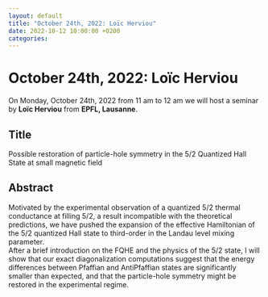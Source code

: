```yaml
---
layout: default
title: "October 24th, 2022: Loïc Herviou"
date: 2022-10-12 10:00:00 +0200
categories:
---
```


# October 24th, 2022: Loïc Herviou

On Monday, October 24th, 2022 from 11 am to 12 am we will host a seminar by **Loïc Herviou** from **EPFL, Lausanne**. 

## Title

Possible restoration of particle-hole symmetry in the 5/2 Quantized Hall State at small magnetic field

## Abstract 

Motivated by the experimental observation of a quantized 5/2 thermal conductance at filling 5/2, a result incompatible with the theoretical predictions, we have pushed the expansion of the effective Hamiltonian of the 5/2 quantized Hall state to third-order in the Landau level mixing parameter.
<br>
After a brief introduction on the FQHE and the physics of the 5/2 state, I will show that our exact diagonalization computations suggest that the energy differences between Pfaffian and AntiPfaffian states are significantly smaller than expected, and that the particle-hole symmetry might be restored in the experimental regime.





